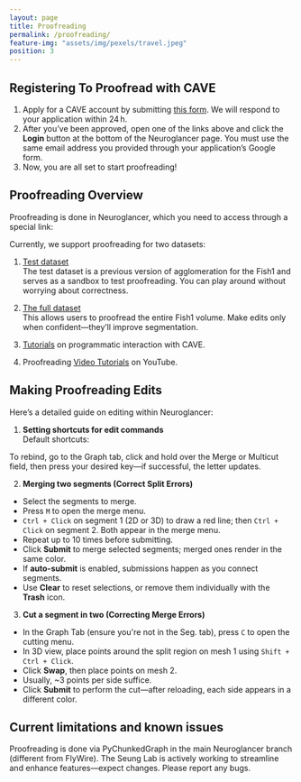 ```yaml
---
layout: page
title: Proofreading
permalink: /proofreading/
feature-img: "assets/img/pexels/travel.jpeg"
position: 3
---
```


## Registering To Proofread with CAVE

1. Apply for a CAVE account by submitting [this form](https://forms.gle/oCB8kjXzkWYQEbYL8). We will respond to your application within 24 h.
2. After you’ve been approved, open one of the links above and click the **Login** button at the bottom of the Neuroglancer page. You must use the same email address you provided through your application’s Google form.
3. Now, you are all set to start proofreading!

## Proofreading Overview

Proofreading is done in Neuroglancer, which you need to access through a special link:

Currently, we support proofreading for two datasets:

1. [Test dataset](https://ngl.brain-wire.org)  
   The test dataset is a previous version of agglomeration for the Fish1 and serves as a sandbox to test proofreading. You can play around without worrying about correctness.

2. [The full dataset](https://ngl.brain-wire.org)  
   This allows users to proofread the entire Fish1 volume. Make edits only when confident—they’ll improve segmentation.

3. [Tutorials](https://github.com) on programmatic interaction with CAVE.

4. Proofreading [Video Tutorials](https://www.youtube.com) on YouTube.

## Making Proofreading Edits

Here’s a detailed guide on editing within Neuroglancer:

1. **Setting shortcuts for edit commands**  
   Default shortcuts:

To rebind, go to the Graph tab, click and hold over the Merge or Multicut field, then press your desired key—if successful, the letter updates.

2. **Merging two segments (Correct Split Errors)**  
- Select the segments to merge.
- Press `M` to open the merge menu.
- `Ctrl + Click` on segment 1 (2D or 3D) to draw a red line; then `Ctrl + Click` on segment 2. Both appear in the merge menu.
- Repeat up to 10 times before submitting.
- Click **Submit** to merge selected segments; merged ones render in the same color.
- If **auto-submit** is enabled, submissions happen as you connect segments.
- Use **Clear** to reset selections, or remove them individually with the **Trash** icon.

3. **Cut a segment in two (Correcting Merge Errors)**  
- In the Graph Tab (ensure you're not in the Seg. tab), press `C` to open the cutting menu.
- In 3D view, place points around the split region on mesh 1 using `Shift + Ctrl + Click`.
- Click **Swap**, then place points on mesh 2.
- Usually, ~3 points per side suffice.
- Click **Submit** to perform the cut—after reloading, each side appears in a different color.

## Current limitations and known issues

Proofreading is done via PyChunkedGraph in the main Neuroglancer branch (different from FlyWire). The Seung Lab is actively working to streamline and enhance features—expect changes. Please report any bugs.

